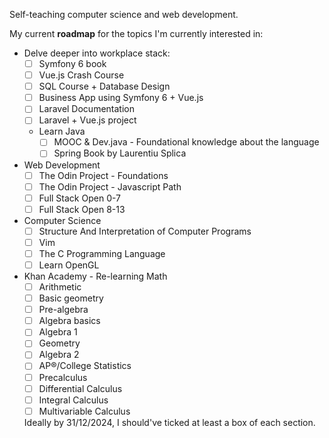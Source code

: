 Self-teaching computer science and web development.

My current **roadmap** for the topics I'm currently interested in:

- Delve deeper into workplace stack:
  - [ ] Symfony 6 book
  - [ ] Vue.js Crash Course
  - [ ] SQL Course + Database Design
  - [ ] Business App using Symfony 6 + Vue.js
  - [ ] Laravel Documentation
  - [ ] Laravel + Vue.js project
  - Learn Java
    - [ ] MOOC & Dev.java - Foundational knowledge about the language
    - [ ] Spring Book by Laurentiu Splica

- Web Development
  - [ ] The Odin Project - Foundations
  - [ ] The Odin Project - Javascript Path
  - [ ] Full Stack Open 0-7
  - [ ] Full Stack Open 8-13

- Computer Science
  - [ ] Structure And Interpretation of Computer Programs
  - [ ] Vim
  - [ ] The C Programming Language
  - [ ] Learn OpenGL

- Khan Academy - Re-learning Math
  - [ ] Arithmetic
  - [ ] Basic geometry
  - [ ] Pre-algebra
  - [ ] Algebra basics 
  - [ ] Algebra 1
  - [ ] Geometry
  - [ ] Algebra 2
  - [ ] AP®︎/College Statistics 
  - [ ] Precalculus
  - [ ] Differential Calculus
  - [ ] Integral Calculus
  - [ ] Multivariable Calculus
 
  Ideally by 31/12/2024, I should've ticked at least a box of each section.
